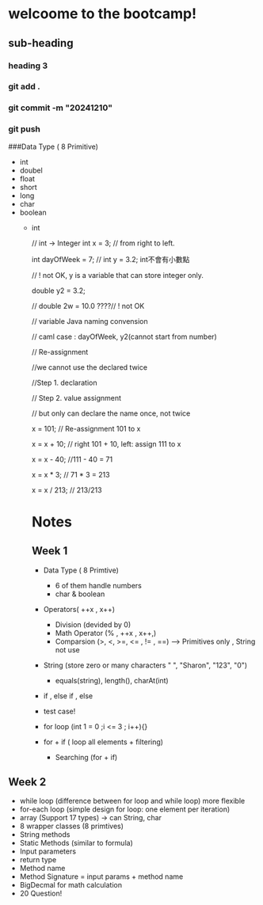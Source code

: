 # welcoome to the bootcamp!

## sub-heading 
### heading 3

### git add .
### git commit -m "20241210"
### git push

###Data Type ( 8 Primitive)
- int 
- doubel 
- float
- short 
- long 
- char
- boolean
  - int 

    
    // int -> Integer
    int x = 3; 
    // from right to left.

    
    int dayOfWeek = 7;
    // int y = 3.2; int不會有小數點

    
    // ! not OK, y is a variable that can store integer only.

    double y2 = 3.2;

    
    // double 2w = 10.0 ????// ! not OK

    // variable Java naming convension


    // caml case : dayOfWeek, y2(cannot start from number)

    // Re-assignment 


    //we cannot use the declared twice


    //Step 1. declaration


    // Step 2. value assignment 


    // but only can declare the name once, not twice


    x = 101; // Re-assignment 101 to x


    x = x + 10; // right 101 + 10, left: assign 111 to x


    x = x - 40; //111 - 40 = 71


    x = x * 3; // 71 * 3 = 213

    
    x = x / 213; // 213/213


    # Notes 
    ## Week 1
    - Data Type ( 8 Primtive)
      - 6 of them handle numbers
      - char & boolean

    - Operators( ++x , x++)
      - Division (devided by 0)
      - Math Operator (% , ++x , x++,)
      - Comparsion (>, <, >=, <= , != , ==) --> Primitives only , String not use 

    - String (store zero or many characters " ", "Sharon", "123", "0")
      - equals(string), length(), charAt(int)

    - if , else if , else 
    - test case! 
    - for loop (int 1 = 0 ;i <= 3 ; i++){}
    - for + if ( loop all elements + filtering)
      - Searching (for + if)


## Week 2
- while  loop (difference between for loop and while loop) more flexible 
- for-each loop (simple design for loop: one element per iteration)
- array  (Support 17 types) -> can String, char
- 8 wrapper classes (8 primtives)
- String methods
- Static Methods (similar to formula)
 - Input parameters
 - return type
 - Method name 
 - Method Signature = input params + method name
- BigDecmal for math calculation
- 20 Question! 
